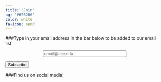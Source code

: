 ```yaml
---
title: "Join"
bg: '#626266'
color: white
fa-icon: send
---
```


###Type in your email address in the bar below to be added to our email list.

<div class="container">
    <center><form method="POST" action="https://mailman.rice.edu/mailman/subscribe/rice-launch">
       <input type="Text" name="email" size="30" value="" placeholder="email@rice.edu" id="submit"></div>
       <input type="Submit" name="email-button" value="Subscribe" id="submit">
    </form></center>
</div>


###Find us on social media!
[<center><i class="fa fa-facebook-square text-white fa-4x"></i></center>](http://www.facebook.com/RiceLaunch)
